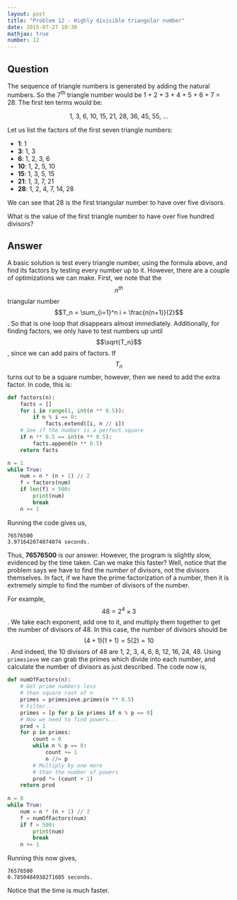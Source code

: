 ```yaml
---
layout: post
title: "Problem 12 - Highly divisible triangular number"
date: 2015-07-27 10:30
mathjax: true
number: 12
---
```


## Question

The sequence of triangle numbers is generated by adding the natural numbers. So the 7<sup>th</sup> triangle number would be 1 + 2 + 3 + 4 + 5 + 6 + 7 = 28. The first ten terms would be:

<p align="center">1, 3, 6, 10, 15, 21, 28, 36, 45, 55, ...</p>
Let us list the factors of the first seven triangle numbers:

- **1**: 1
- **3**: 1, 3
- **6**: 1, 2, 3, 6
- **10**: 1, 2, 5, 10
- **15**: 1, 3, 5, 15
- **21**: 1, 3, 7, 21
- **28**: 1, 2, 4, 7, 14, 28

We can see that 28 is the first triangular number to have over five divisors.

What is the value of the first triangle number to have over five hundred divisors?

## Answer

A basic solution is test every triangle number, using the formula above, and find its factors by testing every number up to it. However, there are a couple of optimizations we can make. First, we note that the $$n^{th}$$ triangular number $$T_n = \sum_{i=1}^n i = \frac{n(n+1)}{2}$$. So that is one loop that disappears almost immediately. Additionally, for finding factors, we only have to test numbers up until $$\sqrt{T_n}$$, since we can add pairs of factors. If $$T_n$$ turns out to be a square number, however, then we need to add the extra factor. In code, this is:

```python
def factors(n):
    facts = []
    for i in range(1, int(n ** 0.5)):
        if n % i == 0:
            facts.extend([i, n // i])
    # See if the number is a perfect square
    if n ** 0.5 == int(n ** 0.5):
        facts.append(n ** 0.5)
    return facts

n = 1
while True:
    num = n * (n + 1) // 2
    f = factors(num)
    if len(f) > 500:
        print(num)
        break
    n += 1
```

Running the code gives us,

```
76576500
3.971642074074074 seconds.
```

Thus, **76576500** is our answer. However, the program is slightly slow, evidenced by the time taken. Can we make this faster? Well, notice that the problem says we have to find the *number* of divisors, not the divisors themselves. In fact, if we have the prime factorization of a number, then it is extremely simple to find the number of divisors of the number. 

For example, $$48 = 2^4\times 3$$. We take each exponent, add one to it, and multiply them together to get the number of divisors of 48. In this case, the number of divisors should be $$(4+1)(1+1) = 5(2) = 10$$. And indeed, the 10 divisors of 48 are 1, 2, 3, 4, 6, 8, 12, 16, 24, 48. Using `primesieve` we can grab the primes which divide into each number, and calculate the number of divisors as just described. The code now is,

```python
def numOfFactors(n):
    # Get prime numbers less
    # than square root of n
    primes = primesieve.primes(n ** 0.5)
    # Filter...
    primes = [p for p in primes if n % p == 0]
    # Now we need to find powers...
    prod = 1
    for p in primes:
        count = 0
        while n % p == 0:
            count += 1
            n //= p
        # Multiply by one more
        # than the number of powers
        prod *= (count + 1)
    return prod
    
n = 8
while True:
    num = n * (n + 1) // 2
    f = numOfFactors(num)
    if f > 500:
        print(num)
        break
    n += 1
```

Running this now gives,

```
76576500
0.7850484938271605 seconds.
```

Notice that the time is much faster.